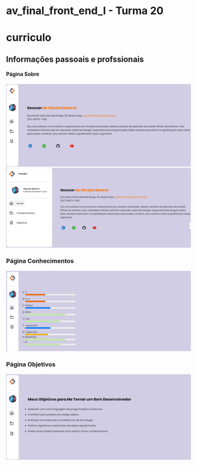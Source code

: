 # av_final_front_end_I - Turma 20

# curriculo

## Informações passoais e profssionais

#### Página Sobre

![Página Inicial](./assets/image/index.jpg) ![Nav Expandido](./assets/image/index_nav-expandido.jpg)

### Página Conhecimentos

![Conhecimentos](./assets/image/conhecimento.jpg)

### Página Objetivos

![Objetivos](./assets/image/objetivos.jpg)
